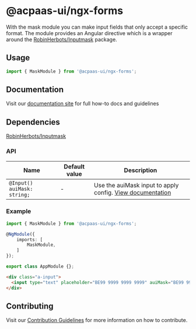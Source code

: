 # @acpaas-ui/ngx-forms

With the mask module you can make input fields that only accept a specific format. The module provides an Angular directive which is a wrapper around the [RobinHerbots/Inputmask](https://github.com/RobinHerbots/Inputmask) package.

## Usage

```typescript
import { MaskModule } from '@acpaas-ui/ngx-forms';
```

## Documentation

Visit our [documentation site](https://antwerp-ui.digipolis.be/) for full how-to docs and guidelines

## Dependencies

[RobinHerbots/Inputmask](https://github.com/RobinHerbots/Inputmask)

### API

| Name                        | Default value | Description                                                                                                          |
| --------------------------- | ------------- | -------------------------------------------------------------------------------------------------------------------- |
| `@Input() auiMask: string;` | -             | Use the auiMask input to apply config. [View documentation](https://github.com/RobinHerbots/Inputmask#masking-types) |

### Example

```typescript
import { MaskModule } from '@acpaas-ui/ngx-forms';

@NgModule({
    imports: [
        MaskModule,
    ]
});

export class AppModule {};
```

```html
<div class="a-input">
  <input type="text" placeholder="BE99 9999 9999 9999" auiMask="BE99 9999 9999 9999" />
</div>
```

## Contributing

Visit our [Contribution Guidelines](../../../../../CONTRIBUTING.md) for more information on how to contribute.
